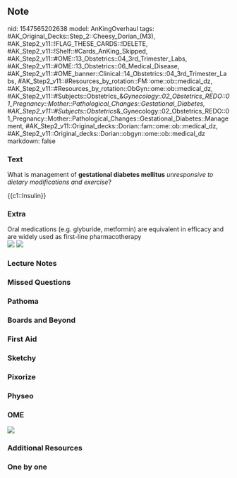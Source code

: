 ## Note
nid: 1547565202638
model: AnKingOverhaul
tags: #AK_Original_Decks::Step_2::Cheesy_Dorian_(M3), #AK_Step2_v11::!FLAG_THESE_CARDS::!DELETE, #AK_Step2_v11::!Shelf::#Cards_AnKing_Skipped, #AK_Step2_v11::#OME::13_Obstetrics::04_3rd_Trimester_Labs, #AK_Step2_v11::#OME::13_Obstetrics::06_Medical_Disease, #AK_Step2_v11::#OME_banner::Clinical::14_Obstetrics::04_3rd_Trimester_Labs, #AK_Step2_v11::#Resources_by_rotation::FM::ome::ob::medical_dz, #AK_Step2_v11::#Resources_by_rotation::ObGyn::ome::ob::medical_dz, #AK_Step2_v11::#Subjects::Obstetrics_&_Gynecology::02_Obstetrics_REDO::01_Pregnancy::Mother::Pathological_Changes::Gestational_Diabetes, #AK_Step2_v11::#Subjects::Obstetrics_&_Gynecology::02_Obstetrics_REDO::01_Pregnancy::Mother::Pathological_Changes::Gestational_Diabetes::Management, #AK_Step2_v11::Original_decks::Dorian::fam::ome::ob::medical_dz, #AK_Step2_v11::Original_decks::Dorian::obgyn::ome::ob::medical_dz
markdown: false

### Text
What is management of <b>gestational diabetes mellitus</b>
<i>unresponsive to dietary modifications and exercise</i>?
<div>
  {{c1::Insulin}}
</div>

### Extra
<div>
  <div>
    Oral medications (e.g. glyburide, metformin) are equivalent in
    efficacy and are widely used as first-line pharmacotherapy
  </div>
  <div><img src="paste-41339060224003.jpg"> <img src=
  "paste-88935887798275_1496784870471.jpg"></div>
</div>

### Lecture Notes


### Missed Questions


### Pathoma


### Boards and Beyond


### First Aid


### Sketchy


### Pixorize


### Physeo


### OME
<div class="ome-widget">
  <a href=
  "https://onlinemeded.org/spa/obstetrics/3rd-trimester-labs/acquire?ref=anki">
  <img src="_OME_AnkiFlashcards_Lesson_3.png"></a>
</div>

### Additional Resources


### One by one

